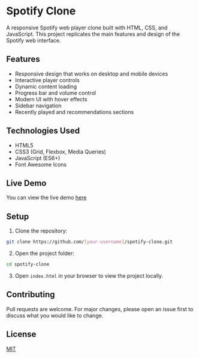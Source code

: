 # Spotify Clone

A responsive Spotify web player clone built with HTML, CSS, and JavaScript. This project replicates the main features and design of the Spotify web interface.

## Features

- Responsive design that works on desktop and mobile devices
- Interactive player controls
- Dynamic content loading
- Progress bar and volume control
- Modern UI with hover effects
- Sidebar navigation
- Recently played and recommendations sections

## Technologies Used

- HTML5
- CSS3 (Grid, Flexbox, Media Queries)
- JavaScript (ES6+)
- Font Awesome Icons

## Live Demo

You can view the live demo [here](https://[your-username].github.io/spotify-clone/)

## Setup

1. Clone the repository:
```bash
git clone https://github.com/[your-username]/spotify-clone.git
```

2. Open the project folder:
```bash
cd spotify-clone
```

3. Open `index.html` in your browser to view the project locally.

## Contributing

Pull requests are welcome. For major changes, please open an issue first to discuss what you would like to change.

## License

[MIT](https://choosealicense.com/licenses/mit/) 